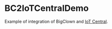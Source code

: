 # BC2IoTCentralDemo

Example of integration of BigClown and [IoT Central](https://azure.microsoft.com/en-us/services/iot-central/).
